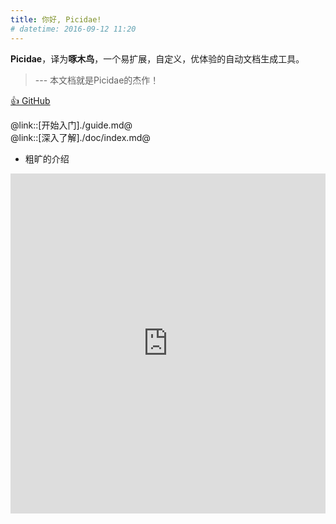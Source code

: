 ```yaml
---
title: 你好, Picidae!
# datetime: 2016-09-12 11:20
---
```


**Picidae**，译为**啄木鸟**，一个易扩展，自定义，优体验的自动文档生成工具。

>  ---  本文档就是Picidae的杰作！

[:+1: GitHub](https://github.com/picidaejs/picidaejs)

@link::[开始入门]./guide.md@  
@link::[深入了解]./doc/index.md@

- 粗旷的介绍  
<iframe width="100%" height="544" src="https://www.youtube.com/embed/Jd82aaqeg40" frameborder="0" allowfullscreen></iframe>


